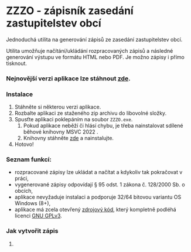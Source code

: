 # ZZZO - zápisník zasedání zastupitelstev obcí
Jednoduchá utilita na generování zápisů ze zasedání zastupitelstev obcí.

Utilita umožňuje načítání/ukládání rozpracovaných zápisů a následné generování výstupu ve formátu HTML nebo PDF. Je možno zápisy i přímo tisknout.

### Nejnovější verzi aplikace lze stáhnout [zde](https://github.com/martinrotter/generator-zasedani-zo/releases).

### Instalace
1. Stáhněte si některou verzi aplikace.
2. Rozbalte aplikaci ze staženého zip archivu do libovolné složky.
3. Spusťte aplikaci poklepáním na soubor `ZZZO.exe`.
    1. Pokud aplikace neběží či hlásí chybu, je třeba nainstalovat sdílené běhové knihovny MSVC 2022 .
    2. Knihovny stáhněte [zde](raw/master/3rd-party/VC_redist.x86.exe) a nainstalujte.
4. Hotovo!

### Seznam funkcí:
* rozpracované zápisy lze ukládat a načítat a kdykoliv tak pokračovat v práci,
* vygenerované zápisy odpovídají § 95 odst. 1 zákona č. 128/2000 Sb. o obcích,
* aplikace nevyžaduje instalaci a podporuje 32/64 bitovou variantu OS Windows (8+),
* aplikace má zcela otevřený [zdrojový kód](ZZZO), který kompletně podléhá licenci [GNU GPLv3](LICENSE).

### Jak vytvořit zápis
1. 